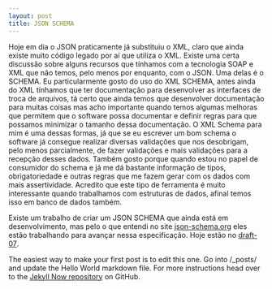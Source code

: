 ```yaml
---
layout: post
title: JSON SCHEMA
---
```


Hoje em dia o JSON praticamente já substituiu o XML, claro que ainda existe muito código legado por aí que utiliza o XML. Existe uma certa discussão sobre alguns recursos que tínhamos com a tecnologia SOAP e XML que não temos, pelo menos por enquanto, com o JSON. Uma delas é o SCHEMA. Eu particularmente gosto do uso do XML SCHEMA, antes ainda do XML tínhamos que ter documentação para desenvolver as interfaces de troca de arquivos, tá certo que ainda temos que desenvolver documentação para muitas coisas mas acho importante quando temos algumas melhoras que permitem que o software possa documentar e definir regras para que possamos minimizar o tamanho dessa documentação. O XML Schema para mim é uma dessas formas, já que se eu escrever um bom schema o software já consegue realizar diversas validações que nos desobrigam, pelo menos parcialmente, de fazer validações e mais validações para a recepção desses dados. Também gosto porque quando estou no papel de consumidor do schema e já me dá bastante informação de tipos, obrigatoriedade e outras regras que me fazem gerar com os dados com mais assertividade. Acredito que este tipo de ferramenta é muito interessante quando trabalhamos com estruturas de dados, afinal temos isso em banco de dados também. 

Existe um trabalho de criar um JSON SCHEMA que ainda está em desenvolvimento, mas pelo o que entendi no site [json-schema.org](http://json-schema.org/)  eles estão trabalhando para avançar nessa especificação. Hoje estão no [draft-07](http://json-schema.org/specification.html).

The easiest way to make your first post is to edit this one. Go into /_posts/ and update the Hello World markdown file. For more instructions head over to the [Jekyll Now repository](https://github.com/barryclark/jekyll-now) on GitHub.

